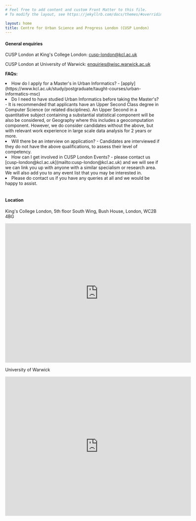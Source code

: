 ```yaml
---
# Feel free to add content and custom Front Matter to this file.
# To modify the layout, see https://jekyllrb.com/docs/themes/#overriding-theme-defaults

layout: home
title: Centre for Urban Science and Progress London (CUSP London)
---
```


#### General enquiries

CUSP London at King's College London: [cusp-london@kcl.ac.uk](mailto:cusp-london@kcl.ac.uk)

CUSP London at University of Warwick: [enquiries@wisc.warwick.ac.uk](mailto:enquiries@wisc.warwick.ac.uk)

**FAQs:**
<li>How do I apply for a Master's in Urban Informatics? - [apply](https://www.kcl.ac.uk/study/postgraduate/taught-courses/urban-informatics-msc)
<li>Do I need to have studied Urban Informatics before taking the Master's? - It is recommended that applicants have an Upper Second Class degree in Computer Science (or related disciplines). An Upper Second in a quantitative subject containing a substantial statistical component will be also be considered, or Geography where this includes a geocomputation component. However, we do consider candidates without the above, but with relevant work experience in large scale data analysis for 2 years or more. 
<li> Will there be an interview on application? - Candidates are interviewed if they do not have the above qualifications, to assess their level of competency.
<br>
<li>How can I get involved in CUSP London Events? - please contact us [cusp-london@kcl.ac.uk](mailto:cusp-london@kcl.ac.uk)  and we will see if we can link you up with anyone with a similar specialism or research area.  We will also add you to any event list that you may be interested in.
<li> Please do contact us if you have any queries at all and we would be happy to assist.<br>
<br>

#### Location

King's College London, 5th floor South Wing, Bush House, London, WC2B 4BG

<iframe src="https://www.google.com/maps/embed?pb=!1m18!1m12!1m3!1d2483.0942755455735!2d-0.11819104866484259!3d51.511486379535874!2m3!1f0!2f0!3f0!3m2!1i1024!2i768!4f13.1!3m3!1m2!1s0x487604b5a3b455dd%3A0xb0643efb7ed0928d!2sKing&#39;s%20College%20London!5e0!3m2!1sen!2suk!4v1589613657664!5m2!1sen!2suk" width="600" height="450" frameborder="0" style="border:0;" allowfullscreen="" aria-hidden="false" tabindex="0">&nbsp;</iframe>

University of Warwick

<iframe src="https://www.google.com/maps/embed?pb=!1m14!1m8!1m3!1d4871.021369095751!2d-1.561857!3d52.379292!3m2!1i1024!2i768!4f13.1!3m3!1m2!1s0x0%3A0xaa928d75708b2b54!2sUniversity%20of%20Warwick!5e0!3m2!1sen!2suk!4v1589613739412!5m2!1sen!2suk" width="600" height="450" frameborder="0" style="border:0;" allowfullscreen="" aria-hidden="false" tabindex="0">&nbsp;</iframe>
